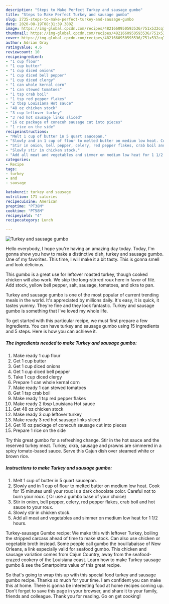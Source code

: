 ```yaml
---
description: "Steps to Make Perfect Turkey and sausage gumbo"
title: "Steps to Make Perfect Turkey and sausage gumbo"
slug: 2735-steps-to-make-perfect-turkey-and-sausage-gumbo
date: 2020-08-19T08:31:39.380Z
image: https://img-global.cpcdn.com/recipes/4821660950593536/751x532cq70/turkey-and-sausage-gumbo-recipe-main-photo.jpg
thumbnail: https://img-global.cpcdn.com/recipes/4821660950593536/751x532cq70/turkey-and-sausage-gumbo-recipe-main-photo.jpg
cover: https://img-global.cpcdn.com/recipes/4821660950593536/751x532cq70/turkey-and-sausage-gumbo-recipe-main-photo.jpg
author: Adrian Gray
ratingvalue: 4.6
reviewcount: 10
recipeingredient:
- "1 cup flour"
- "1 cup butter"
- "1 cup diced onions"
- "1 cup diced bell pepper"
- "1 cup diced clergy"
- "1 can whole kernal corn"
- "1 can stewed tomatoes"
- "1 tsp crab boil"
- "1 tsp red pepper flakes"
- "2 tbsp Louisiana Hot sauce"
- "48 oz chicken stock"
- "3 cup leftover turkey"
- "3 red hot sausage links sliced"
- "16 oz package of conecuh sausage cut into pieces"
- "1 rice on the side"
recipeinstructions:
- "Melt 1 cup of butter in 5 quart saucepan."
- "Slowly and in 1 cup of flour to melted butter on medium low heat. Cook for 15 minutes until your roux is a dark chocolate color. Careful not to burn your roux. ( Or use a gumbo base of your choice)"
- "Stir in onion, bell pepper, celery, red pepper flakes, crab boil and hot sauce to your roux."
- "Slowly stir in chicken stock."
- "Add all meat and vegetables and simmer on medium low heat for 1 1/2 hours."
categories:
- Recipe
tags:
- turkey
- and
- sausage

katakunci: turkey and sausage 
nutrition: 171 calories
recipecuisine: American
preptime: "PT38M"
cooktime: "PT58M"
recipeyield: "4"
recipecategory: Lunch

---
```



![Turkey and sausage gumbo](https://img-global.cpcdn.com/recipes/4821660950593536/751x532cq70/turkey-and-sausage-gumbo-recipe-main-photo.jpg)

Hello everybody, I hope you're having an amazing day today. Today, I'm gonna show you how to make a distinctive dish, turkey and sausage gumbo. One of my favorites. This time, I will make it a bit tasty. This is gonna smell and look delicious.

This gumbo is a great use for leftover roasted turkey, though cooked chicken will also work. We skip the long-stirred roux here in favor of filé. Add stock, yellow bell pepper, salt, sausage, tomatoes, and okra to pan.

Turkey and sausage gumbo is one of the most popular of current trending meals in the world. It's appreciated by millions daily. It's easy, it is quick, it tastes yummy. They're fine and they look fantastic. Turkey and sausage gumbo is something that I've loved my whole life.


To get started with this particular recipe, we must first prepare a few ingredients. You can have turkey and sausage gumbo using 15 ingredients and 5 steps. Here is how you can achieve it.

<!--inarticleads1-->

##### The ingredients needed to make Turkey and sausage gumbo:

1. Make ready 1 cup flour
1. Get 1 cup butter
1. Get 1 cup diced onions
1. Get 1 cup diced bell pepper
1. Take 1 cup diced clergy
1. Prepare 1 can whole kernal corn
1. Make ready 1 can stewed tomatoes
1. Get 1 tsp crab boil
1. Make ready 1 tsp red pepper flakes
1. Make ready 2 tbsp Louisiana Hot sauce
1. Get 48 oz chicken stock
1. Make ready 3 cup leftover turkey
1. Make ready 3 red hot sausage links sliced
1. Get 16 oz package of conecuh sausage cut into pieces
1. Prepare 1 rice on the side


Try this great gumbo for a refreshing change. Stir in the hot sauce and the reserved turkey meat. Turkey, okra, sausage and prawns are simmered in a spicy tomato-based sauce. Serve this Cajun dish over steamed white or brown rice. 

<!--inarticleads2-->

##### Instructions to make Turkey and sausage gumbo:

1. Melt 1 cup of butter in 5 quart saucepan.
1. Slowly and in 1 cup of flour to melted butter on medium low heat. Cook for 15 minutes until your roux is a dark chocolate color. Careful not to burn your roux. ( Or use a gumbo base of your choice)
1. Stir in onion, bell pepper, celery, red pepper flakes, crab boil and hot sauce to your roux.
1. Slowly stir in chicken stock.
1. Add all meat and vegetables and simmer on medium low heat for 1 1/2 hours.


Turkey-sausage Gumbo recipe: We make this with leftover Turkey, boiling the stripped carcass ahead of time to make stock. Can also use chicken or vegetable broth instead. Some people call gumbo the bouillabaisse of New Orleans, a link especially valid for seafood gumbo. This chicken and sausage variation comes from Cajun Country, away from the seafood-crazed cookery of the Louisiana coast. Learn how to make Turkey sausage gumbo &amp; see the Smartpoints value of this great recipe. 

So that's going to wrap this up with this special food turkey and sausage gumbo recipe. Thanks so much for your time. I am confident you can make this at home. There is gonna be interesting food at home recipes coming up. Don't forget to save this page in your browser, and share it to your family, friends and colleague. Thank you for reading. Go on get cooking!
